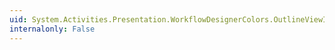 ```yaml
---
uid: System.Activities.Presentation.WorkflowDesignerColors.OutlineViewItemHighlightBackgroundColor
internalonly: False
---
```

